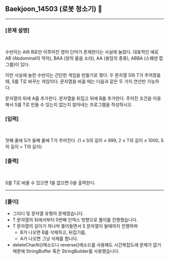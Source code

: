 ## Baekjoon_14503 (로봇 청소기) 🚀
___


### **[문제 설명]**
<br>

수빈이는 A와 B로만 이루어진 영어 단어가 존재한다는 사실에 놀랐다. 대표적인 예로 AB (Abdominal의 약자), BAA (양의 울음 소리), AA (용암의 종류), ABBA (스웨덴 팝 그룹)이 있다.

이런 사실에 놀란 수빈이는 간단한 게임을 만들기로 했다. 두 문자열 S와 T가 주어졌을 때, S를 T로 바꾸는 게임이다. 문자열을 바꿀 때는 다음과 같은 두 가지 연산만 가능하다.

문자열의 뒤에 A를 추가한다.
문자열을 뒤집고 뒤에 B를 추가한다.
주어진 조건을 이용해서 S를 T로 만들 수 있는지 없는지 알아내는 프로그램을 작성하시오.


### **[입력]**
<br>

첫째 줄에 S가 둘째 줄에 T가 주어진다. (1 ≤ S의 길이 ≤ 999, 2 ≤ T의 길이 ≤ 1000, S의 길이 < T의 길이)

### **[출력]**
<br>

S를 T로 바꿀 수 있으면 1을 없으면 0을 출력한다.

___


### **[풀이]**

- 그리디 및 문자열 유형의 문제였습니다.
- T 문자열의 뒤에서부터 0번째 인덱스 방향으로 풀이를 진행했습니다.
- T 문자열의 길이가 하나씩 줄어들면서 S 문자열이 될때까지 진행하며
  - B가 나오면 B를 삭제하고, 뒤집기를,
  - A가 나오면 그냥 삭제를 합니다.
- deleteCharAt()메소드나 reverse()메소드를 사용해도 시간복잡도에 문제가 없기 때문에 StringBuffer 혹은 StringBuilder를 사용했습니다.